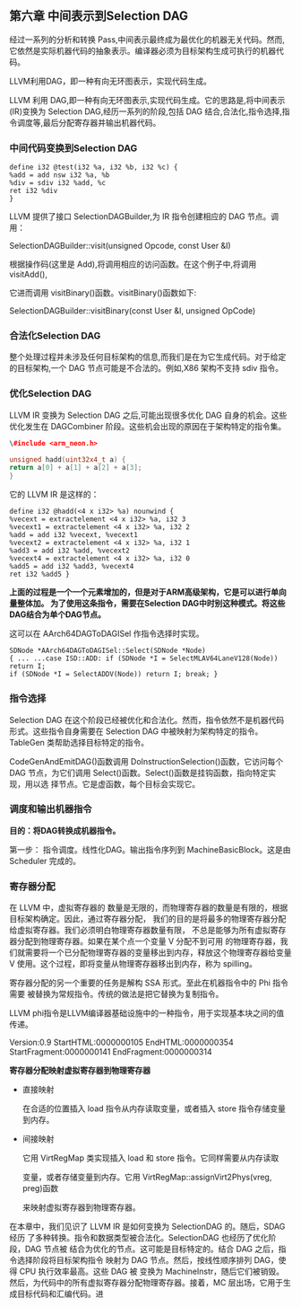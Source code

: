 ## 第六章 中间表示到Selection DAG

经过一系列的分析和转换 Pass,中间表示最终成为最优化的机器无关代码。然而,它依然是实际机器代码的抽象表示。编译器必须为目标架构生成可执行的机器代码。

LLVM利用DAG，即一种有向无环图表示，实现代码生成。

LLVM 利用 DAG,即一种有向无环图表示,实现代码生成。它的思路是,将中间表示(IR)变换为 Selection DAG,经历一系列的阶段,包括 DAG 结合,合法化,指令选择,指令调度等,最后分配寄存器并输出机器代码。

### 中间代码变换到Selection DAG

```shell
define i32 @test(i32 %a, i32 %b, i32 %c) {
%add = add nsw i32 %a, %b
%div = sdiv i32 %add, %c
ret i32 %div
}
```

LLVM 提供了接口 SelectionDAGBuilder,为 IR 指令创建相应的 DAG 节点。调用：

SelectionDAGBuilder::visit(unsigned Opcode, const User &I)

根据操作码(这里是 Add),将调用相应的访问函数。在这个例子中,将调用 visitAdd(),

它进而调用 visitBinary()函数。visitBinary()函数如下:

SelectionDAGBuilder::visitBinary(const User &I, unsigned OpCode)

### 合法化Selection DAG

整个处理过程并未涉及任何目标架构的信息,而我们是在为它生成代码。对于给定的目标架构,一个 DAG 节点可能是不合法的。例如,X86 架构不支持 sdiv 指令。

### 优化Selection DAG	

LLVM IR 变换为 Selection DAG 之后,可能出现很多优化 DAG 自身的机会。这些优化发生在 DAGCombiner 阶段。这些机会出现的原因在于架构特定的指令集。

```c++
\#include <arm_neon.h> 

unsigned hadd(uint32x4_t a) { 
return a[0] + a[1] + a[2] + a[3]; 
} 
```

它的 LLVM IR 是这样的： 

```shell
define i32 @hadd(<4 x i32> %a) nounwind { 
%vecext = extractelement <4 x i32> %a, i32 3 
%vecext1 = extractelement <4 x i32> %a, i32 2 
%add = add i32 %vecext, %vecext1 
%vecext2 = extractelement <4 x i32> %a, i32 1 
%add3 = add i32 %add, %vecext2
%vecext4 = extractelement <4 x i32> %a, i32 0
%add5 = add i32 %add3, %vecext4
ret i32 %add5 }
```

**上面的过程是一个一个元素增加的，但是对于ARM高级架构，它是可以进行单向量整体加。 为了使用这条指令，需要在Selection DAG中时别这种模式。将这些DAG结合为单个DAG节点。**

这可以在 AArch64DAGToDAGISel 作指令选择时实现。 

```shell
SDNode *AArch64DAGToDAGISel::Select(SDNode *Node) 
{ ... ...case ISD::ADD: if (SDNode *I = SelectMLAV64LaneV128(Node)) 
return I;
if (SDNode *I = SelectADDV(Node)) return I; break; }
```

### 指令选择

Selection DAG 在这个阶段已经被优化和合法化。然而，指令依然不是机器代码形式。这些指令自身需要在 Selection DAG 中被映射为架构特定的指令。TableGen 类帮助选择目标特定的指令。

CodeGenAndEmitDAG()函数调用 DoInstructionSelection()函数，它访问每个 DAG 节点，为它们调用 Select()函数。Select()函数是挂钩函数，指向特定实现，用以选 择节点。它是虚函数，每个目标会实现它。

### 调度和输出机器指令

**目的：将DAG转换成机器指令。**

第一步： 指令调度。线性化DAG。输出指令序列到 MachineBasicBlock。这是由 Scheduler 完成的。

### 寄存器分配

在 LLVM 中，虚拟寄存器的 数量是无限的，而物理寄存器的数量是有限的，根据目标架构确定。因此，通过寄存器分配， 我们的目的是将最多的物理寄存器分配给虚拟寄存器。我们必须明白物理寄存器数量有限， 不总是能够为所有虚拟寄存器分配到物理寄存器。如果在某个点一个变量 V 分配不到可用 的物理寄存器，我们就需要将一个已分配物理寄存器的变量移出到内存，释放这个物理寄存器给变量 V 使用。这个过程，即将变量从物理寄存器移出到内存，称为 spilling。

寄存器分配的另一个重要的任务是解构 SSA 形式。至此在机器指令中的 Phi 指令需要 被替换为常规指令。传统的做法是把它替换为复制指令。

LLVM phi指令是LLVM编译器基础设施中的一种指令，用于实现基本块之间的值传递。

Version:0.9 StartHTML:0000000105 EndHTML:0000000354 StartFragment:0000000141 EndFragment:0000000314

**寄存器分配映射虚拟寄存器到物理寄存器**

- 直接映射

  在合适的位置插入 load 指令从内存读取变量，或者插入 store 指令存储变量到内存。

- 间接映射

  它用 VirtRegMap 类实现插入 load 和 store 指令。它同样需要从内存读取 

  变量，或者存储变量到内存。它用 VirtRegMap::assignVirt2Phys(vreg, preg)函数 

  来映射虚拟寄存器到物理寄存器。



在本章中，我们见识了 LLVM IR 是如何变换为 SelectionDAG 的。随后，SDAG 经历 了多种转换。指令和数据类型被合法化。SelectionDAG 也经历了优化阶段，DAG 节点被 结合为优化的节点。这可能是目标特定的。结合 DAG 之后，指令选择阶段将目标架构指令 映射为 DAG 节点。然后，按线性顺序排列 DAG，使得 CPU 执行效率最高。这些 DAG 被 变换为 MachineInstr，随后它们被销毁。然后，为代码中的所有虚拟寄存器分配物理寄存器。接着，MC 层出场，它用于生成目标代码和汇编代码。进
